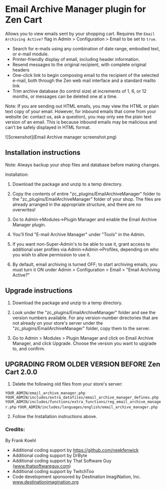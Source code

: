 # Email Archive Manager plugin for Zen Cart 

Allows you to view emails sent by your shopping cart.  Requires the `Email Archiving Active?` flag in Admin > Configuration > Email to be set to `true`.

- Search for e-mails using any combination of date range, embodied text, or e-mail module.
- Printer-friendly display of email, including header information.
- Resend messages to the original recipient, with complete original headers
- One-click link to begin composing email to the recipient of the selected e-mail, both through the Zen web mail interface and a standard mailto link
- Trim archive database (to control size) at increments of 1, 6, or 12 months, or messages can be deleted one at a time.

Note:
If you are sending out HTML emails, you may view the HTML or plain text copy of your email.  However, for inbound emails that come from your website (ie: contact us, ask a question), you may only see the plain text version of an email.  This is because inbound emails may be malicious and can't be safely displayed in HTML format.

![Screenshot](Email Archive manager screenshot.png)


## Installation instructions

Note: Always backup your shop files and database before making changes.


Installation:

1. Download the package and unzip to a temp directory.

2. Copy the contents of entire "zc_plugins/EmailArchiveManager" folder to the "zc_plugins/EmailArchiveManager" folder of your shop. The files are already arranged in the appropriate structure, and there are *no* overwrites!

3. Go to Admin->Modules->Plugin Manager and enable the Email Archive Manager plugin.

4. You'll find "E-mail Archive Manager" under "Tools" in the Admin. 

5. If you want non-Super-Admin's to be able to use it, grant access to additional user profiles via Admin->Admin->Profiles, depending on who you wish to allow permission to use it.

6. By default, email archiving is turned OFF; to start archiving emails, you must turn it ON under
   Admin > Configuration > Email > "Email Archiving Active?"

## Upgrade instructions

1. Download the package and unzip to a temp directory.

2. Look under the "zc_plugins/EmailArchiveManager" folder and see the version numbers available. For any version-number directories that are not already on your store's server under the "zc_plugins/EmailArchiveManager" folder, copy them to the server.

3. Go to Admin > Modules > Plugin Manager and click on Email Archive Manager, and click Upgrade. Choose the version you want to upgrade to, and confirm.


## UPGRADING FROM OLDER VERSION BEFORE Zen Cart 2.0.0

1. Delete the following old files from your store's server:

`YOUR_ADMIN/email_archive_manager.php`
`YOUR_ADMIN/includes/extra_datafiles/email_archive_manager_defines.php`
`YOUR_ADMIN/includes/functions/extra_functions/reg_email_archive_manager.php`
`YOUR_ADMIN/includes/languages/english/email_archive_manager.php`

2. Follow the Installation instructions above.



### Credits: 
By Frank Koehl
- Additional coding support by https://github.com/neekfenwick
- Additional coding support by DrByte
- Additional coding support by That Software Guy (www.thatsoftwareguy.com)
- Additional coding support by TwitchToo
- Code development sponsored by Destination ImagiNation, Inc. www.destinationimagination.org

